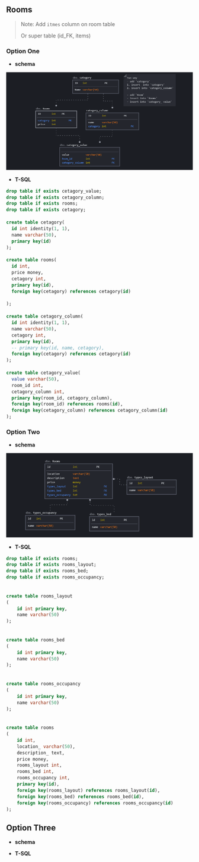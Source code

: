 ## Rooms

> Note: Add `itmes` column on room table 
> 
> Or super table (id_FK, items) 


### Option One

- **schema** 

![rooms schema - modal 1](/rooms_schema_1.png)


- **T-SQL**

```sql
drop table if exists cetagory_value;
drop table if exists cetagory_column; 
drop table if exists rooms;
drop table if exists cetagory;  

create table cetagory(
  id int identity(1, 1),
  name varchar(50),
  primary key(id)
);

create table rooms(
  id int,
  price money,
  cetagory int,
  primary key(id),
  foreign key(cetagory) references cetagory(id)  
 
);

create table cetagory_column(
  id int identity(1, 1),
  name varchar(50),
  cetagory int,
  primary key(id),
  -- primary key(id, name, cetagory),
  foreign key(cetagory) references cetagory(id)
);

create table cetagory_value(
  value varchar(50),
  room_id int,
  cetagory_column int, 
  primary key(room_id, cetagory_column),
  foreign key(room_id) references rooms(id),
  foreign key(cetagory_column) references cetagory_column(id)
);
```



### Option Two 

- **schema**

![rooms schema - modal 2](/rooms_schema_2.png)


- **T-SQL**

```sql
drop table if exists rooms;
drop table if exists rooms_layout;
drop table if exists rooms_bed;
drop table if exists rooms_occupancy;


create table rooms_layout
(
    id int primary key,
    name varchar(50)
);


create table rooms_bed
(
    id int primary key,
    name varchar(50)
);


create table rooms_occupancy
(
    id int primary key,
    name varchar(50)
);


create table rooms
(
    id int,
    location_ varchar(50),
    description_ text,
    price money,
    rooms_layout int,
    rooms_bed int,
    rooms_occupancy int,
    primary key(id),
    foreign key(rooms_layout) references rooms_layout(id),
    foreign key(rooms_bed) references rooms_bed(id),
    foreign key(rooms_occupancy) references rooms_occupancy(id)
);
```


## Option Three

- **schema** 
  
- **T-SQL**

```sql

```